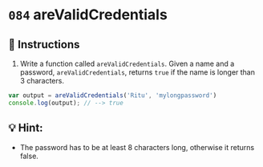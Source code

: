 # `084` areValidCredentials

## 📝 Instructions 

1. Write a function called `areValidCredentials`. Given a name and a password, `areValidCredentials`, returns `true` if the name is longer than 3 characters. 

```js
var output = areValidCredentials('Ritu', 'mylongpassword')
console.log(output); // --> true
```
## 💡 Hint:

+ The password has to be at least 8 characters long, otherwise it returns false.
